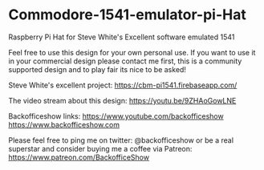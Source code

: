 # Commodore-1541-emulator-pi-Hat
Raspberry Pi Hat for Steve White's Excellent software emulated 1541

Feel free to use this design for your own personal use. If you want to use it in your commercial design please contact me first, this is a community supported design and to play fair its nice to be asked!

Steve White's excellent project:
https://cbm-pi1541.firebaseapp.com/

The video stream about this design:
https://youtu.be/9ZHAoGowLNE

Backofficeshow links:
https://www.youtube.com/backofficeshow
https://www.backofficeshow.com

Please feel free to ping me on twitter: @backofficeshow
or be a real superstar and consider buying me a coffee via Patreon: https://www.patreon.com/BackofficeShow
